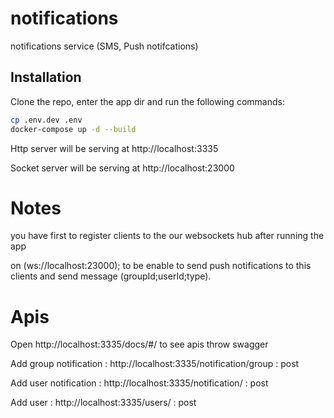 # notifications
notifications service (SMS, Push notifcations) 

## Installation

Clone the repo, enter the app dir and run the following commands:

```bash
cp .env.dev .env
docker-compose up -d --build
```

Http server will be serving at http://localhost:3335

Socket server will be serving at http://localhost:23000

# Notes

you have first to register clients to the our websockets hub after running the app

 on (ws://localhost:23000); to be enable to send push notifications to this clients and send message (groupId;userId;type).
 
 
# Apis

Open http://localhost:3335/docs/#/ to see apis throw swagger

Add group notification : http://localhost:3335/notification/group  : post

Add user notification : http://localhost:3335/notification/  : post

Add user : http://localhost:3335/users/  : post

